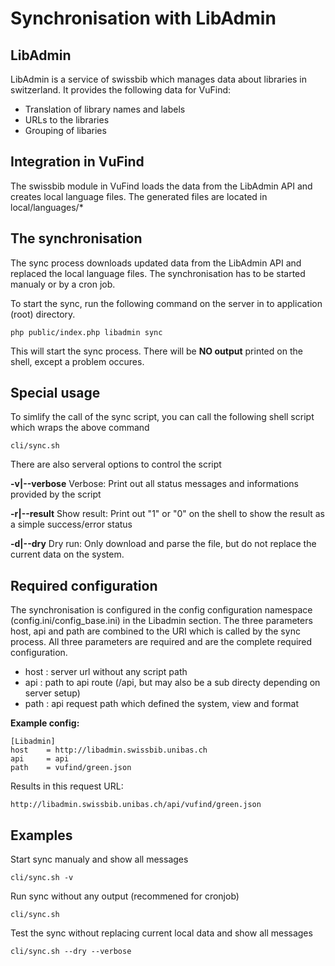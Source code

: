 # Synchronisation with LibAdmin

## LibAdmin

LibAdmin is a service of swissbib which manages data about libraries in switzerland. It provides the following data for VuFind:

 * Translation of library names and labels
 * URLs to the libraries
 * Grouping of libaries

## Integration in VuFind

The swissbib module in VuFind loads the data from the LibAdmin API and creates local language files.
The generated files are located in local/languages/*

## The synchronisation

The sync process downloads updated data from the LibAdmin API and replaced the local language files. The synchronisation has
to be started manualy or by a cron job.

To start the sync, run the following command on the server in to application (root) directory.

	php public/index.php libadmin sync

This will start the sync process. There will be **NO output** printed on the shell, except a problem occures.

## Special usage

To simlify the call of the sync script, you can call the following shell script which wraps the above command

	cli/sync.sh

There are also serveral options to control the script

**-v|--verbose**
Verbose: Print out all status messages and informations provided by the script

**-r|--result**
Show result: Print out "1" or "0" on the shell to show the result as a simple success/error status

**-d|--dry**
Dry run: Only download and parse the file, but do not replace the current data on the system.

## Required configuration
The synchronisation is configured in the config configuration namespace (config.ini/config_base.ini) in the Libadmin section.
The three parameters host, api and path are combined to the URI which is called by the sync process. All three parameters are required and are the complete required configuration.

 * host : server url without any script path
 * api  : path to api route (/api, but may also be a sub directy depending on server setup)
 * path : api request path which defined the system, view and format

**Example config:**

	[Libadmin]
    host	= http://libadmin.swissbib.unibas.ch
    api		= api
    path	= vufind/green.json

Results in this request URL:

	http://libadmin.swissbib.unibas.ch/api/vufind/green.json

## Examples

Start sync manualy and show all messages

	cli/sync.sh -v

Run sync without any output (recommened for cronjob)

	cli/sync.sh

Test the sync without replacing current local data and show all messages

	cli/sync.sh --dry --verbose

